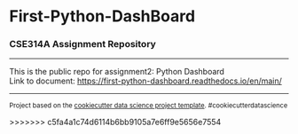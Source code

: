 # First-Python-DashBoard
### CSE314A Assignment Repository

--------

This is the public repo for assignment2: Python Dashboard <br />
Link to document: https://first-python-dashboard.readthedocs.io/en/main/


***
<p><small>Project based on the <a target="_blank" href="https://drivendata.github.io/cookiecutter-data-science/">cookiecutter data science project template</a>. #cookiecutterdatascience</small></p>
>>>>>>> c5fa4a1c74d6114b6bb9105a7e6ff9e5656e7554
